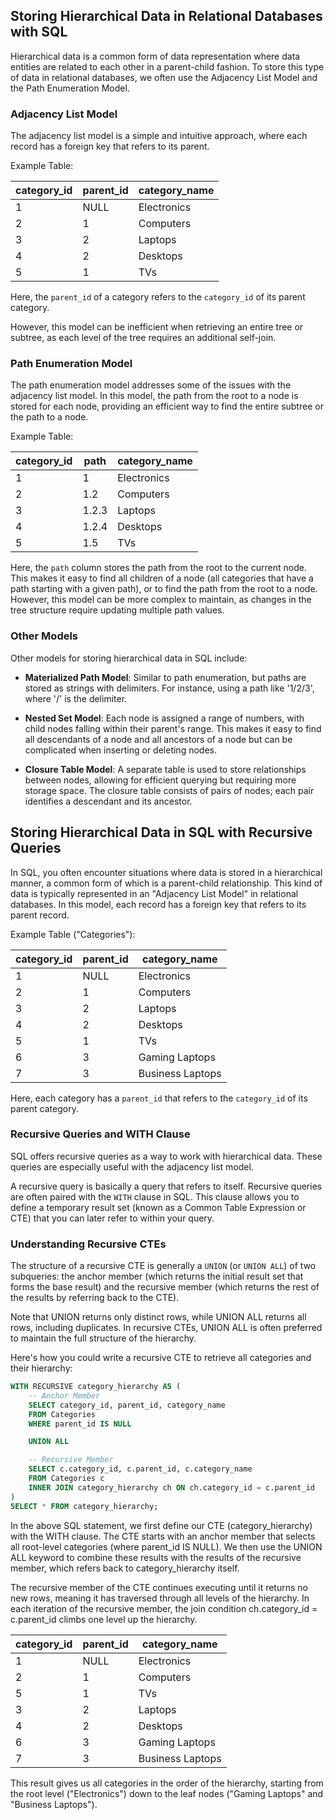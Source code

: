 ## Storing Hierarchical Data in Relational Databases with SQL

Hierarchical data is a common form of data representation where data entities are related to each other in a parent-child fashion. To store this type of data in relational databases, we often use the Adjacency List Model and the Path Enumeration Model.

### Adjacency List Model

The adjacency list model is a simple and intuitive approach, where each record has a foreign key that refers to its parent.

Example Table:

| category_id | parent_id | category_name |
|-------------|-----------|---------------|
| 1           | NULL      | Electronics   |
| 2           | 1         | Computers     |
| 3           | 2         | Laptops       |
| 4           | 2         | Desktops      |
| 5           | 1         | TVs           |

Here, the `parent_id` of a category refers to the `category_id` of its parent category. 

However, this model can be inefficient when retrieving an entire tree or subtree, as each level of the tree requires an additional self-join.

### Path Enumeration Model

The path enumeration model addresses some of the issues with the adjacency list model. In this model, the path from the root to a node is stored for each node, providing an efficient way to find the entire subtree or the path to a node.

Example Table:

| category_id | path        | category_name |
|-------------|-------------|---------------|
| 1           | 1           | Electronics   |
| 2           | 1.2         | Computers     |
| 3           | 1.2.3       | Laptops       |
| 4           | 1.2.4       | Desktops      |
| 5           | 1.5         | TVs           |

Here, the `path` column stores the path from the root to the current node. This makes it easy to find all children of a node (all categories that have a path starting with a given path), or to find the path from the root to a node. However, this model can be more complex to maintain, as changes in the tree structure require updating multiple path values.

### Other Models

Other models for storing hierarchical data in SQL include:

- **Materialized Path Model**: Similar to path enumeration, but paths are stored as strings with delimiters. For instance, using a path like '1/2/3', where '/' is the delimiter.

- **Nested Set Model**: Each node is assigned a range of numbers, with child nodes falling within their parent's range. This makes it easy to find all descendants of a node and all ancestors of a node but can be complicated when inserting or deleting nodes.

- **Closure Table Model**: A separate table is used to store relationships between nodes, allowing for efficient querying but requiring more storage space. The closure table consists of pairs of nodes; each pair identifies a descendant and its ancestor.


## Storing Hierarchical Data in SQL with Recursive Queries

In SQL, you often encounter situations where data is stored in a hierarchical manner, a common form of which is a parent-child relationship. This kind of data is typically represented in an "Adjacency List Model" in relational databases. In this model, each record has a foreign key that refers to its parent record.

Example Table ("Categories"):

| category_id | parent_id | category_name |
|-------------|-----------|---------------|
| 1           | NULL      | Electronics   |
| 2           | 1         | Computers     |
| 3           | 2         | Laptops       |
| 4           | 2         | Desktops      |
| 5           | 1         | TVs           |
| 6           | 3         | Gaming Laptops|
| 7           | 3         | Business Laptops|

Here, each category has a `parent_id` that refers to the `category_id` of its parent category. 

### Recursive Queries and WITH Clause

SQL offers recursive queries as a way to work with hierarchical data. These queries are especially useful with the adjacency list model. 

A recursive query is basically a query that refers to itself. Recursive queries are often paired with the `WITH` clause in SQL. This clause allows you to define a temporary result set (known as a Common Table Expression or CTE) that you can later refer to within your query.

### Understanding Recursive CTEs

The structure of a recursive CTE is generally a `UNION` (or `UNION ALL`) of two subqueries: the anchor member (which returns the initial result set that forms the base result) and the recursive member (which returns the rest of the results by referring back to the CTE).

Note that UNION returns only distinct rows, while UNION ALL returns all rows, including duplicates. In recursive CTEs, UNION ALL is often preferred to maintain the full structure of the hierarchy.

Here's how you could write a recursive CTE to retrieve all categories and their hierarchy:

```sql
WITH RECURSIVE category_hierarchy AS (
    -- Anchor Member
    SELECT category_id, parent_id, category_name
    FROM Categories
    WHERE parent_id IS NULL

    UNION ALL

    -- Recursive Member
    SELECT c.category_id, c.parent_id, c.category_name
    FROM Categories c
    INNER JOIN category_hierarchy ch ON ch.category_id = c.parent_id
)
SELECT * FROM category_hierarchy;
```

In the above SQL statement, we first define our CTE (category_hierarchy) with the WITH clause. The CTE starts with an anchor member that selects all root-level categories (where parent_id IS NULL). We then use the UNION ALL keyword to combine these results with the results of the recursive member, which refers back to category_hierarchy itself.

The recursive member of the CTE continues executing until it returns no new rows, meaning it has traversed through all levels of the hierarchy. In each iteration of the recursive member, the join condition ch.category_id = c.parent_id climbs one level up the hierarchy.

| category_id | parent_id | category_name |
|-------------|-----------|---------------|
| 1           | NULL      | Electronics   |
| 2           | 1         | Computers     |
| 5           | 1         | TVs           |
| 3           | 2         | Laptops       |
| 4           | 2         | Desktops      |
| 6           | 3         | Gaming Laptops|
| 7           | 3         | Business Laptops|

This result gives us all categories in the order of the hierarchy, starting from the root level ("Electronics") down to the leaf nodes ("Gaming Laptops" and "Business Laptops").
